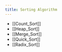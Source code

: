 ```yaml
---
title: Sorting Algorithm
---
```


- [[Count_Sort]]
- [[Heap_Sort]]
- [[Merge_Sort]]
- [[Quick_Sort]]
- [[Radix_Sort]]
